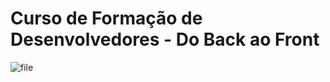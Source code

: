 <h1>Curso de Formação de Desenvolvedores - Do Back ao Front</h1>

![file](https://user-images.githubusercontent.com/88890771/137770464-66c64717-6fd7-43fd-9a45-776b705c9fa8.png)
